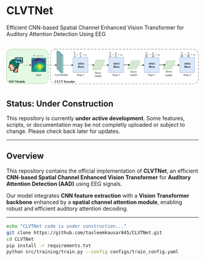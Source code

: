 # CLVTNet  
Efficient CNN-based Spatial Channel Enhanced Vision Transformer for Auditory Attention Detection Using EEG

![CLVTNet Architecture](https://raw.githubusercontent.com/tasleemkausar845/CLVTNet/main/figure%202.png)
---

## Status: Under Construction  
This repository is currently **under active development**. Some features, scripts, or documentation may be not completly uploaded or  subject to change. Please check back later for updates.

---

## Overview  
This repository contains the official implementation of **CLVTNet**, an efficient **CNN-based Spatial Channel Enhanced Vision Transformer** for **Auditory Attention Detection (AAD)** using EEG signals.  

Our model integrates **CNN feature extraction** with a **Vision Transformer backbone** enhanced by a **spatial channel attention module**, enabling robust and efficient auditory attention decoding.

---

```bash
echo "CLVTNet code is under construction..."
git clone https://github.com/tasleemkausar845/CLVTNet.git
cd CLVTNet
pip install -r requirements.txt
python src/training/train.py --config configs/train_config.yaml


